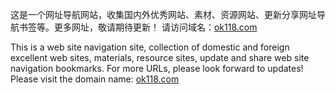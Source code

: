 这是一个网址导航网站，收集国内外优秀网站、素材、资源网站、更新分享网址导航书签等。更多网址，敬请期待更新！
请访问域名：[ok118.com](https://ok118.com) <a href="https://ok118.com" target="_blank"></a>

This is a web site navigation site, collection of domestic and foreign excellent web sites, materials, resource sites, update and share web site navigation bookmarks. For more URLs, please look forward to updates!
Please visit the domain name: [ok118.com](https://ok118.com) <a href="https://ok118.com" target="_blank"></a>
